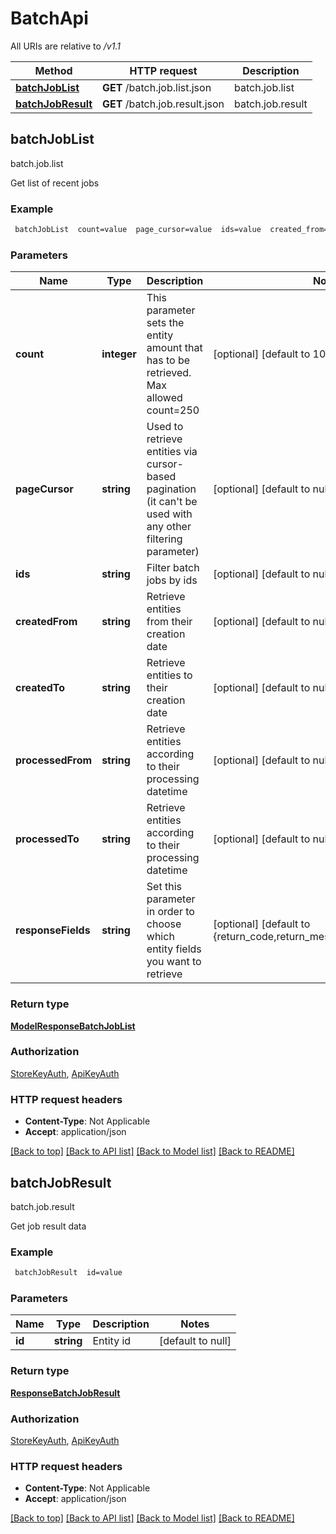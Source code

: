 # BatchApi

All URIs are relative to */v1.1*

Method | HTTP request | Description
------------- | ------------- | -------------
[**batchJobList**](BatchApi.md#batchJobList) | **GET** /batch.job.list.json | batch.job.list
[**batchJobResult**](BatchApi.md#batchJobResult) | **GET** /batch.job.result.json | batch.job.result



## batchJobList

batch.job.list

Get list of recent jobs

### Example

```bash
 batchJobList  count=value  page_cursor=value  ids=value  created_from=value  created_to=value  processed_from=value  processed_to=value  response_fields=value
```

### Parameters


Name | Type | Description  | Notes
------------- | ------------- | ------------- | -------------
 **count** | **integer** | This parameter sets the entity amount that has to be retrieved. Max allowed count=250 | [optional] [default to 10]
 **pageCursor** | **string** | Used to retrieve entities via cursor-based pagination (it can't be used with any other filtering parameter) | [optional] [default to null]
 **ids** | **string** | Filter batch jobs by ids | [optional] [default to null]
 **createdFrom** | **string** | Retrieve entities from their creation date | [optional] [default to null]
 **createdTo** | **string** | Retrieve entities to their creation date | [optional] [default to null]
 **processedFrom** | **string** | Retrieve entities according to their processing datetime | [optional] [default to null]
 **processedTo** | **string** | Retrieve entities according to their processing datetime | [optional] [default to null]
 **responseFields** | **string** | Set this parameter in order to choose which entity fields you want to retrieve | [optional] [default to {return_code,return_message,pagination,result}]

### Return type

[**ModelResponseBatchJobList**](ModelResponseBatchJobList.md)

### Authorization

[StoreKeyAuth](../README.md#StoreKeyAuth), [ApiKeyAuth](../README.md#ApiKeyAuth)

### HTTP request headers

- **Content-Type**: Not Applicable
- **Accept**: application/json

[[Back to top]](#) [[Back to API list]](../README.md#documentation-for-api-endpoints) [[Back to Model list]](../README.md#documentation-for-models) [[Back to README]](../README.md)


## batchJobResult

batch.job.result

Get job result data

### Example

```bash
 batchJobResult  id=value
```

### Parameters


Name | Type | Description  | Notes
------------- | ------------- | ------------- | -------------
 **id** | **string** | Entity id | [default to null]

### Return type

[**ResponseBatchJobResult**](ResponseBatchJobResult.md)

### Authorization

[StoreKeyAuth](../README.md#StoreKeyAuth), [ApiKeyAuth](../README.md#ApiKeyAuth)

### HTTP request headers

- **Content-Type**: Not Applicable
- **Accept**: application/json

[[Back to top]](#) [[Back to API list]](../README.md#documentation-for-api-endpoints) [[Back to Model list]](../README.md#documentation-for-models) [[Back to README]](../README.md)

